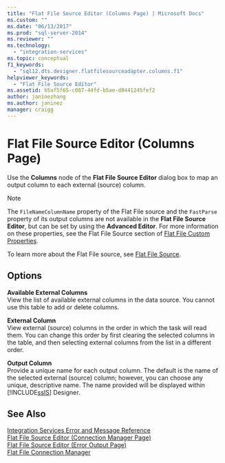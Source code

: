 ```yaml
---
title: "Flat File Source Editor (Columns Page) | Microsoft Docs"
ms.custom: ""
ms.date: "06/13/2017"
ms.prod: "sql-server-2014"
ms.reviewer: ""
ms.technology: 
  - "integration-services"
ms.topic: conceptual
f1_keywords: 
  - "sql12.dts.designer.flatfilesourceadapter.columns.f1"
helpviewer_keywords: 
  - "Flat File Source Editor"
ms.assetid: b5af5f65-c087-44fd-b5ae-d0441245fef2
author: janinezhang
ms.author: janinez
manager: craigg
---
```

# Flat File Source Editor (Columns Page)
  Use the **Columns** node of the **Flat File Source Editor** dialog box to map an output column to each external (source) column.  
  
> [!NOTE]  
>  The `FileNameColumnName` property of the Flat File source and the `FastParse` property of its output columns are not available in the **Flat File Source Editor**, but can be set by using the **Advanced Editor**. For more information on these properties, see the Flat File Source section of [Flat File Custom Properties](data-flow/flat-file-custom-properties.md).  
  
 To learn more about the Flat File source, see [Flat File Source](data-flow/flat-file-source.md).  
  
## Options  
 **Available External Columns**  
 View the list of available external columns in the data source. You cannot use this table to add or delete columns.  
  
 **External Column**  
 View external (source) columns in the order in which the task will read them. You can change this order by first clearing the selected columns in the table, and then selecting external columns from the list in a different order.  
  
 **Output Column**  
 Provide a unique name for each output column. The default is the name of the selected external (source) column; however, you can choose any unique, descriptive name. The name provided will be displayed within [!INCLUDE[ssIS](../includes/ssis-md.md)] Designer.  
  
## See Also  
 [Integration Services Error and Message Reference](../../2014/integration-services/integration-services-error-and-message-reference.md)   
 [Flat File Source Editor &#40;Connection Manager Page&#41;](../../2014/integration-services/flat-file-source-editor-connection-manager-page.md)   
 [Flat File Source Editor &#40;Error Output Page&#41;](../../2014/integration-services/flat-file-source-editor-error-output-page.md)   
 [Flat File Connection Manager](connection-manager/file-connection-manager.md)  
  
  
